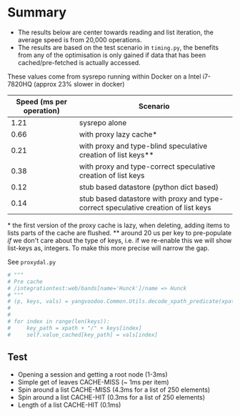 # Summary

- The results below are center towards reading and list iteration, the average speed is from 20,000 operations.
- The results are based on the test scenario in `timing.py`, the benefits from any of the optimisation is only gained if data that has been cached/pre-fetched is actually accessed.


These values come from sysrepo running within Docker on a Intel i7-7820HQ (approx 23% slower in docker)


| Speed (ms per operation)     | Scenario                       |
|------------------------------|--------------------------------|
| 1.21                         | sysrepo alone                  |
| 0.66                         | with proxy lazy cache*         |
| 0.21                         | with proxy and type-blind speculative creation of list keys\** |
| 0.38                         | with proxy and type-correct speculative creation of list keys  |
| 0.12                         | stub based datastore (python dict based)       |
| 0.14                         | stub based datastore with proxy and type-correct speculative creation of list keys |

\* the first version of the proxy cache is lazy, when deleting, adding items to lists parts of the cache are flushed.
\** around 20 us per key to pre-populate *if* we don't care about the type of keys, i.e. if we re-enable this we will show list-keys as, integers.
To make this more precise will narrow the gap.


See `proxydal.py`

```python
# """
# Pre cache
# /integrationtest:web/bands[name='Hunck']/name => Hunck
# """
# (p, keys, vals) = yangvoodoo.Common.Utils.decode_xpath_predicate(xpath)
#
#
# for index in range(len(keys)):
#     key_path = xpath + "/" + keys[index]
#     self.value_cached[key_path] = vals[index]

```

## Test

 - Opening a session and getting a root node (1-3ms)
 - Simple get of leaves CACHE-MISS (~ 1ms per item)
 - Spin around a list CACHE-MISS (4.3ms for a list of 250 elements)
 - Spin around a list CACHE-HIT (0.3ms for a list of 250 elements)
 - Length of a list CACHE-HIT (0.1ms)
